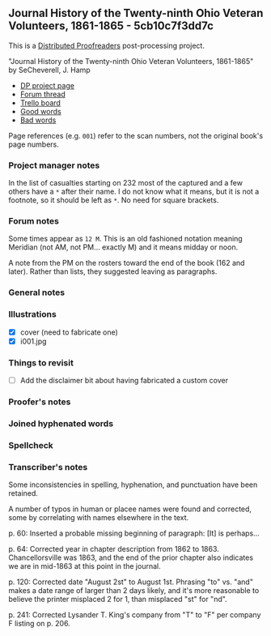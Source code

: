 ## Journal History of the Twenty-ninth Ohio Veteran Volunteers, 1861-1865 - 5cb10c7f3dd7c ##

This is a [Distributed Proofreaders](http://www.pgdp.net/) post-processing project.

"Journal History of the Twenty-ninth Ohio Veteran Volunteers, 1861-1865" by SeCheverell, J. Hamp

- [DP project page](http://www.pgdp.net/c/project.php?id=projectID5cb10c7f3dd7c)
- [Forum thread](https://www.pgdp.net/phpBB3/viewtopic.php?t=72029)
- [Trello board](https://trello.com/b/OE836E7M/dp-journal-history-of-the-twenty-ninth-ohio-veteran-volunteers-1861-1865)
- [Good words](good_words.txt)
- [Bad words](bad_words.txt)

Page references (e.g. `001`) refer to the scan numbers, not the original book's page numbers.

### Project manager notes ###

In the list of casualties starting on 232 most of the captured and a few others have a `*` after their name. I do not know what it means, but it is not a footnote, so it should be left as `*`. No need for square brackets.

### Forum notes ###

Some times appear as `12 M`. This is an old fashioned notation meaning Meridian (not AM, not PM... exactly M) and it means midday or noon.

A note from the PM on the rosters toward the end of the book (162 and later). Rather than lists, they suggested leaving as paragraphs.

### General notes ###

### Illustrations ###

- [x] cover (need to fabricate one)
- [x] i001.jpg

### Things to revisit ###

- [ ] Add the disclaimer bit about having fabricated a custom cover

### Proofer's notes ###

### Joined hyphenated words ###

### Spellcheck ###

### Transcriber's notes ###

Some inconsistencies in spelling, hyphenation, and punctuation have been
retained.

A number of typos in human or placee names were found and corrected, some by correlating with names elsewhere in the text.

p. 60: Inserted a probable missing beginning of paragraph: [It] is perhaps...

p. 64: Corrected year in chapter description from 1862 to 1863. Chancellorsville was 1863, and the end of the prior chapter also indicates we are in mid-1863 at this point in the journal.

p. 120: Corrected date "August 2st" to August 1st. Phrasing "to" vs. "and" makes a date range of larger than 2 days likely, and it's more reasonable to believe the printer misplaced 2 for 1, than misplaced "st" for "nd".

p. 241: Corrected Lysander T. King's company from "T" to "F" per company F listing on p. 206.

